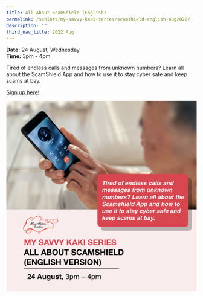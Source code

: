 ```yaml
---
title: All About ScamShield (English)
permalink: /seniors/my-savvy-kaki-series/scamshield-english-aug2022/
description: ""
third_nav_title: 2022 Aug
---
```

**Date:** 24 August, Wednesday
<br> **Time:** 3pm - 4pm

Tired of endless calls and messages from unknown numbers? Learn all about the ScamShield App and how to use it to stay cyber safe and keep scams at bay. 

[Sign up here!](https://go.gov.sg/seniors-scamshieldchi-aug24)

![free webinars on scamshield for seniors](/images/aug%202022/seniors_24%20aug.jpeg)